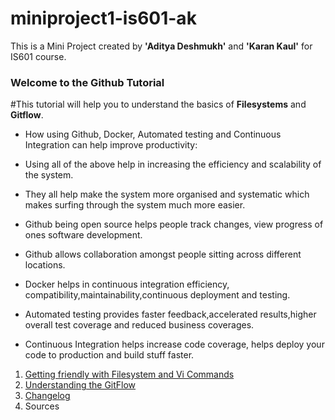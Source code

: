 # miniproject1-is601-ak
This is a Mini Project created by **'Aditya Deshmukh'** and **'Karan Kaul'** for IS601 course.


### Welcome to the Github Tutorial

#This tutorial will help you to understand the basics of **Filesystems** and **Gitflow**.
* How using Github, Docker, Automated testing and Continuous Integration can help improve productivity:

*  Using all of the above help in increasing the efficiency and scalability of the system.
*  They all help make the system more organised and systematic which makes surfing through the system much more easier.
*  Github being open source helps people track changes, view progress of ones software development.
*  Github allows collaboration amongst people sitting across different locations.
*  Docker helps in continuous integration efficiency, compatibility,maintainability,continuous deployment and testing.
*  Automated testing provides faster feedback,accelerated results,higher overall test coverage and reduced business coverages.
*  Continuous Integration helps increase code coverage, helps deploy your code to production and build stuff faster. 

1. [Getting friendly with Filesystem and Vi Commands](/vicommands.md)
2. [Understanding the GitFlow](/gitflow.md)
3. [Changelog](/changelog.md)
4. Sources



